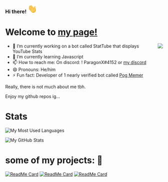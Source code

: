 ### Hi there! <img src="https://raw.githubusercontent.com/ABSphreak/ABSphreak/master/gifs/Hi.gif" width="30px">
# Welcome to [my page!](https://github.com/Code-ParagonX)
<img align="right" src="https://komarev.com/ghpvc/?username=code-paragonx&style=flat&label=Profile+Views&color=181717">

- 🔭 I’m currently working on a bot called StatTube that displays YouTube Stats
- 🌱 I’m currently learning Javascript
- 📫 How to reach me: On discord: ! ParagonX#4152 or [my discord](https://discord.gg/bSfaVuN8dZ)
- 😄 Pronouns: He/him
- ⚡ Fun fact: Developer of 1 nearly verified bot called [Pog Memer](https://dsc.gg/pogmemer)

Really, there is not much about me tbh.

Enjoy my github repos ig...

# Stats
![My Most Used Languages](https://github-readme-stats.vercel.app/api/top-langs/?username=code-paragonx&theme=tokyonight&layout=compact)

![My GitHub Stats](https://github-readme-stats.vercel.app/api?username=code-paragonx&count_private=false&show_icons=true&theme=tokyonight)

# some of my projects: 🔨
[![ReadMe Card](https://github-readme-stats.vercel.app/api/pin/?username=code-paragonx&repo=kahoot-kevin&theme=dark&)](https://github.com/code-paragonx/kahoot-kevin)
[![ReadMe Card](https://github-readme-stats.vercel.app/api/pin/?username=code-paragonx&repo=utilbot&theme=dark&)](https://github.com/code-paragonx/utilbot)
[![ReadMe Card](https://github-readme-stats.vercel.app/api/pin/?username=code-paragonx&repo=discord.py-bot-template&theme=dark&)](https://github.com/Code-ParagonX/discord.py-bot-template)
